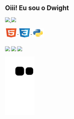 ## Oiii! Eu sou o Dwight 
 <div>
  <a href="https://github.com/dwightsouza">
  <img height="180em" src="https://github-readme-stats.vercel.app/api?username=dwightsouza&show_icons=true&theme=dark&include_all_commits=true&count_private=true"/>
  <img height="180em" src="https://github-readme-stats.vercel.app/api/top-langs/?username=dwightsouza&layout=compact&langs_count=7&theme=dark"/>
</div>
<div style="display: inline_block"><br>
  <img align="center" alt="Dwight-HTML" height="30" width="40" src="https://raw.githubusercontent.com/devicons/devicon/master/icons/html5/html5-original.svg">
  <img align="center" alt="Dwight-CSS" height="30" width="40" src="https://raw.githubusercontent.com/devicons/devicon/master/icons/css3/css3-original.svg">
  <img align="center" alt="Dwight-Python" height="30" width="40" src="https://raw.githubusercontent.com/devicons/devicon/master/icons/python/python-original.svg">
 
  </div>
  
  ##
 
<div> 
   <a href="https://www.instagram.com/dwight_souza/" target="_blank"><img src="https://img.shields.io/badge/-Instagram-%23E4405F?style=for-the-badge&logo=instagram&logoColor=white" target="_blank"></a>
   <a href = "mailto:dwightsouza@gmail.com"><img src="https://img.shields.io/badge/-Gmail-%23333?style=for-the-badge&logo=gmail&logoColor=white" target="_blank"></a>
  <a href="https://www.linkedin.com/in/dwight-souza-0112a474" target="_blank"><img src="https://img.shields.io/badge/-LinkedIn-%230077B5?style=for-the-badge&logo=linkedin&logoColor=white" target="_blank"></a> 
 
  ![Snake animation](https://github.com/rafaballerini/rafaballerini/blob/output/github-contribution-grid-snake.svg)
 
</div>
